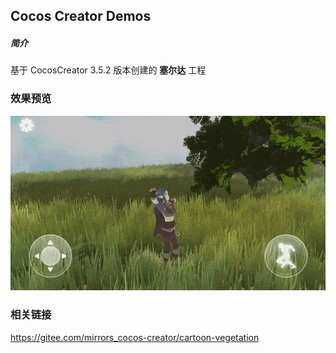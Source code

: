 ## Cocos Creator Demos

##### 简介
基于 CocosCreator 3.5.2 版本创建的 **塞尔达** 工程

### 效果预览
![image](../../../gif/202207/2022072501.gif)

### 相关链接
https://gitee.com/mirrors_cocos-creator/cartoon-vegetation